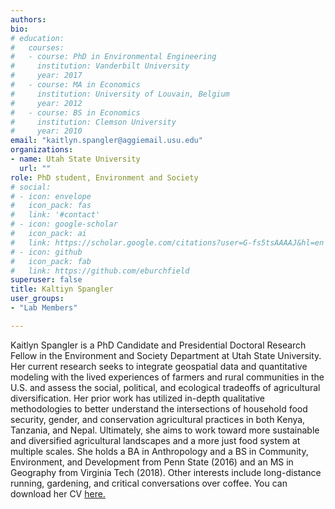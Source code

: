 ```yaml
---
authors:
bio:  
# education:
#   courses:
#   - course: PhD in Environmental Engineering
#     institution: Vanderbilt University
#     year: 2017
#   - course: MA in Economics
#     institution: University of Louvain, Belgium
#     year: 2012
#   - course: BS in Economics 
#     institution: Clemson University
#     year: 2010
email: "kaitlyn.spangler@aggiemail.usu.edu"
organizations:
- name: Utah State University
  url: ""
role: PhD student, Environment and Society
# social:
# - icon: envelope
#   icon_pack: fas
#   link: '#contact'
# - icon: google-scholar
#   icon_pack: ai
#   link: https://scholar.google.com/citations?user=G-fs5tsAAAAJ&hl=en
# - icon: github
#   icon_pack: fab
#   link: https://github.com/eburchfield
superuser: false
title: Kaltiyn Spangler
user_groups:
- "Lab Members"

---
```


Kaitlyn Spangler is a PhD Candidate and Presidential Doctoral Research Fellow in the Environment and Society Department at Utah State University. Her current research seeks to integrate geospatial data and quantitative modeling with the lived experiences of farmers and rural communities in the U.S. and assess the social, political, and ecological tradeoffs of agricultural diversification. Her prior work has utilized in-depth qualitative methodologies to better understand the intersections of household food security, gender, and conservation agricultural practices in both Kenya, Tanzania, and Nepal. Ultimately, she aims to work toward more sustainable and diversified agricultural landscapes and a more just food system at multiple scales. She holds a BA in Anthropology and a BS in Community, Environment, and Development from Penn State (2016) and an MS in Geography from Virginia Tech (2018). Other interests include long-distance running, gardening, and critical conversations over coffee. You can download her CV [here.](Spangler_CV_Summer2020.pdf)